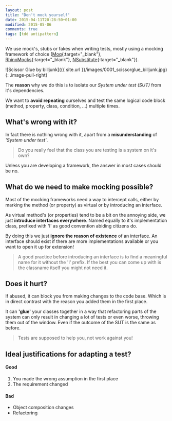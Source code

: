 ```yaml
---
layout: post
title: "Don't mock yourself"
date: 2015-04-11T20:28:50+01:00
modified: 2015-05-06
comments: true
tags: [tdd antipattern]
---
```

We use mock's, stubs or fakes when writing tests, mostly using a mocking framework of choice ([Moq](https://github.com/Moq/moq4){:target="_blank"}, [RhinoMocks](http://hibernatingrhinos.com/oss/rhino-mocks){:target="_blank"}, [NSubstitute](http://nsubstitute.github.io){:target="_blank"}).

![Scissor Glue by billjunk]({{ site.url }}/images/0001_scissorglue_billjunk.jpg)
{: .image-pull-right}

The **reason** why we do this is to isolate our *System under test (SUT)* from it's dependencies. 

We want to **avoid repeating** ourselves and test the same logical code block (method, property, class, condition, ...) multiple times.

## What's wrong with it?
In fact there is nothing wrong with it, apart from a **misunderstanding** of *'System under test'*.

> Do you really feel that the class you are testing is a system on it's own?

Unless you are developing a framework, the answer in most cases should be no.

## What do we need to make mocking possible?
Most of the mocking frameworks need a way to intercept calls, either by marking the method (or property) as virtual or by introducing an interface.

As virtual method's (or properties) tend to be a bit on the annoying side, we just **introduce interfaces everywhere**. Named equally to it's implementation class, prefixed with 'I' as good convention abiding citizens do.

By doing this we just **ignore the reason of existence** of an interface. An interface should exist if there are more implementations available or you want to open it up for extension!

> A good practice before introducing an interface is to find a meaningful name for it without the 'I' prefix. If the best you can come up with is the classname itself you might not need it.

## Does it hurt?
If abused, it can block you from making changes to the code base. Which is in direct contrast with the reason you added them in the first place.

It can **'glue'** your classes together in a way that refactoring parts of the system can only result in changing a lot of tests or even worse, throwing them out of the window. Even if the outcome of the SUT is the same as before.

> Tests are supposed to help you, not work against you!

## Ideal justifications for adapting a test?

#### Good
1. You made the wrong assumption in the first place
2. The requirement changed

#### Bad
- Object composition changes
- Refactoring
